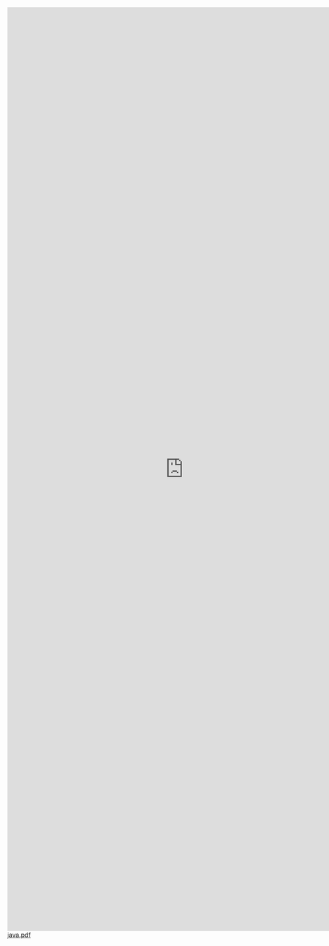 <embed src="https://github.com/erkank83/Bilgisayar-Bilimi-Kur-1/raw/master/javamegeptamami.pdf" width="800px" height="2100px" />
<object data="data/test.pdf" type="application/pdf" width="300" height="200">
<a href="https://github.com/erkank83/Bilgisayar-Bilimi-Kur-1/raw/master/javamegeptamami.pdf">java.pdf</a>
</object>

